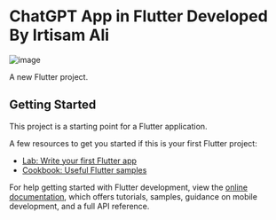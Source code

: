 # ChatGPT App in Flutter Developed By Irtisam Ali
![image](https://user-images.githubusercontent.com/68317918/214564473-9b56b02d-d591-46c4-8932-5ecf05de2e34.png)

A new Flutter project.

## Getting Started

This project is a starting point for a Flutter application.

A few resources to get you started if this is your first Flutter project:

- [Lab: Write your first Flutter app](https://docs.flutter.dev/get-started/codelab)
- [Cookbook: Useful Flutter samples](https://docs.flutter.dev/cookbook)

For help getting started with Flutter development, view the
[online documentation](https://docs.flutter.dev/), which offers tutorials,
samples, guidance on mobile development, and a full API reference.
